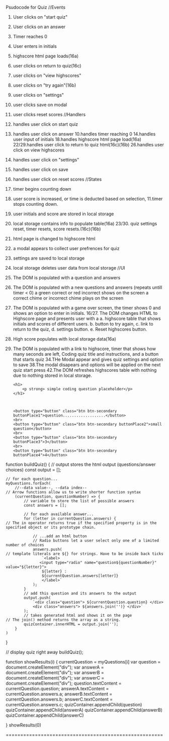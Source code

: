 
Psudocode for Quiz
//Events
1. User clicks on "start quiz"
5. User clicks on an answer
9. Timer reaches 0
13. User enters in initials
17. highscore html page loads(16a)
21. user clicks on return to quiz(16c)
25. user clicks on "view highscores"
28. user clicks on "try again"(16b)
31. user clicks on "settings"
35. user clicks save on modal
39. user clicks reset scores
//Handlers
2. handles user click on start quiz
6. handles user click on answer
10.handles timer reaching 0
14.handles user input of initials
18.handles highscore html page load(16a) 
22/29.handles user click to return to quiz html(16c)(16b)
26.handles user click on view highscores
32. handles user click on "settings"
36. handles user click on save
40. handles user click on reset scores
//States
3. timer begins counting down
7. user score is increased, or time is deducted based on selection, 
11.timer stops counting down.
15. user initials and score are stored in local storage 
19. local storage contains info to populate table(16a)
23/30. quiz settings reset, timer resets, score resets.(16c)(16b)
27. html page is changed to highscore html
33. a modal appears to collect user prefrences for quiz
37. settings are saved to local storage
41. local storage deletes user data from local storage
//UI
4. The DOM is populated with a question and answers
8. The DOM is populated with a new questions and answers (repeats untill timer < 0)
    a green correct or red incorrect shows on the screen
    a correct chime or incorrect chime plays on the screen
12. The DOM is populated with a game over screen, 
    the timer shows 0 and shows an option to enter in initials.
16/27. The DOM changes HTML to Highscore page and presents user with a
    a. highscore table that shows initials and scores of different users.
    b. button to try again,
    c. link to return to the quiz,
    d. settings button.
    e. Reset highscores button.
20. High score populates with local storage data(16a)
24. The DOM is populated with a link to highscore, 
    timer that shows how many seconds are left,
    Coding quiz title and instructions,
    and a button that starts quiz
34.THe Modal appear and gives quiz settings and option to save
38.The modal disapears and options will be applied on the next quiz start press
42.The DOM refreshes highscores table with nothing due to nothing stored in local storage.



    <div class="btn-group-vertical button">

        <h1>
            <p strong> simple coding question placeholder</p>
        </h1>



        <button type="button" class="btn btn-secondary buttonPlace1">question...................</button>
        <br>
        <button type="button" class="btn btn-secondary buttonPlace2">small question</button>
        <br>
        <button type="button" class="btn btn-secondary buttonPlace3">3</button>
        <br>
        <button type="button" class="btn btn-secondary buttonPlace4">4</button>
    </div>
    
    <script src="https://code.jquery.com/jquery-3.5.1.slim.min.js"
        integrity="sha384-DfXdz2htPH0lsSSs5nCTpuj/zy4C+OGpamoFVy38MVBnE+IbbVYUew+OrCXaRkfj"
        crossorigin="anonymous"></script>

    <script src="https://cdn.jsdelivr.net/npm/popper.js@1.16.1/dist/umd/popper.min.js"
        integrity="sha384-9/reFTGAW83EW2RDu2S0VKaIzap3H66lZH81PoYlFhbGU+6BZp6G7niu735Sk7lN"
        crossorigin="anonymous"></script>
    <script src="https://stackpath.bootstrapcdn.com/bootstrap/4.5.2/js/bootstrap.min.js"
        integrity="sha384-B4gt1jrGC7Jh4AgTPSdUtOBvfO8shuf57BaghqFfPlYxofvL8/KUEfYiJOMMV+rV"
        crossorigin="anonymous"></script>
    <link href="script.js" rel="javaScript">
    </link>


function buildQuiz() {
    // output stores the html output (questions/answer choices)
    const output = [];

    // for each question...                                                                         
    myQuestions.forEach(
        //--data value--, --data index--                                                                        // Arrow functions allow us to write shorter function syntax
        (currentQuestion, questionNumber) => {
            // variable to store the list of possible answers
            const answers = [];

            // for each available answer...
            for (letter in currentQuestion.answers) {                                                                   // The in operator returns true if the specified property is in the specified object or its prototype chain.

                // ...add an html button
                // Radio buttons let a user select only one of a limited number of choices
                answers.push(                                                                                          // template literals are ${} for strings. Have to be inside back ticks
                    `<label>
                   <input type="radio" name="question${questionNumber}" value="${letter}">                                     
                    ${letter} :
                    ${currentQuestion.answers[letter]}
                    </label>`
                );
            }
            // add this question and its answers to the output                                                          
            output.push(
                `<div class="question"> ${currentQuestion.question} </div>
                <div class="answers"> ${answers.join('')} </div>`
            );
            // takes generated html and shows it on the page                                                           // The join() method returns the array as a string.
            quizContainer.innerHTML = output.join('');
        }
    )
}

// display quiz right away
buildQuiz();



function showResults(i) {
    currentQuestion = myQuestions[i]
    var question = document.createElement("div");
    var answerA = document.createElement("div");
    var answerB = document.createElement("div");
    var answerC = document.createElement("div");
    question.textContent = currentQuestion.question;
    answerA.textContent = currentQuestion.answers.a;
    answerB.textContent = currentQuestion.answers.b;
    answerC.textContent = currentQuestion.answers.c;
    quizContainer.appendChild(question)
    quizContainer.appendChild(answerA)
    quizContainer.appendChild(answerB)
    quizContainer.appendChild(answerC)

}
showResults(0)








    





======================================================





